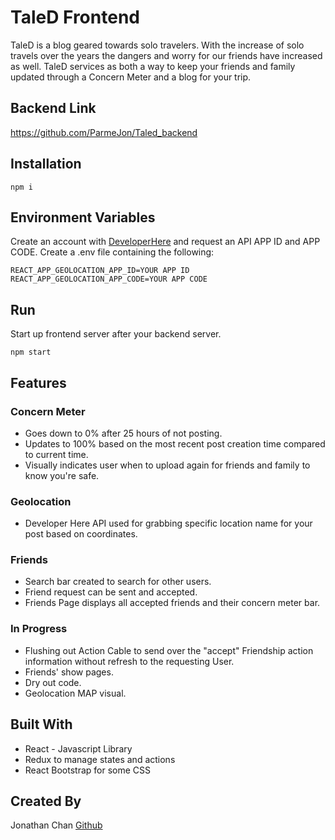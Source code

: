 # TaleD Frontend

TaleD is a blog geared towards solo travelers. With the increase of solo travels over the years the dangers and worry for our friends have increased as well. TaleD services as both a way to keep your friends and family updated through a Concern Meter and a blog for your trip.

## Backend Link

https://github.com/ParmeJon/Taled_backend

## Installation

```
npm i
```
## Environment Variables

Create an account with [DeveloperHere](https://developer.here.com/) and request an API APP ID and APP CODE.
Create a .env file containing the following:


```
REACT_APP_GEOLOCATION_APP_ID=YOUR APP ID
REACT_APP_GEOLOCATION_APP_CODE=YOUR APP CODE
```

## Run

Start up frontend server after your backend server.

```
npm start
```

## Features

### Concern Meter
- Goes down to 0% after 25 hours of not posting.
- Updates to 100% based on the most recent post creation time compared to current time.
- Visually indicates user when to upload again for friends and family to know you're safe.

### Geolocation
- Developer Here API used for grabbing specific location name for your post based on coordinates.

### Friends
- Search bar created to search for other users.
- Friend request can be sent and accepted.
- Friends Page displays all accepted friends and their concern meter bar.

### In Progress
- Flushing out Action Cable to send over the "accept" Friendship action information without refresh to the requesting User.
- Friends' show pages.
- Dry out code.
- Geolocation MAP visual.

## Built With

- React - Javascript Library
- Redux to manage states and actions
- React Bootstrap for some CSS


## Created By

Jonathan Chan [Github](http://www.github.com/ParmeJon)
